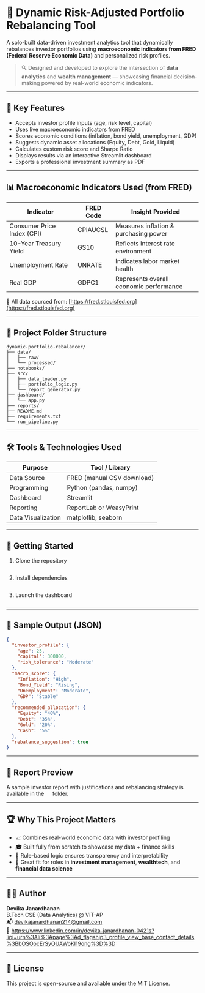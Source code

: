 # 💼 Dynamic Risk-Adjusted Portfolio Rebalancing Tool

A solo-built data-driven investment analytics tool that dynamically rebalances investor portfolios using **macroeconomic indicators from FRED (Federal Reserve Economic Data)** and personalized risk profiles.

> 🔍 Designed and developed to explore the intersection of **data analytics** and **wealth management** — showcasing financial decision-making powered by real-world economic indicators.

---

## 📌 Key Features

- Accepts investor profile inputs (age, risk level, capital)
- Uses live macroeconomic indicators from FRED
- Scores economic conditions (inflation, bond yield, unemployment, GDP)
- Suggests dynamic asset allocations (Equity, Debt, Gold, Liquid)
- Calculates custom risk score and Sharpe Ratio
- Displays results via an interactive Streamlit dashboard
- Exports a professional investment summary as PDF

---

## 📊 Macroeconomic Indicators Used (from FRED)

| Indicator                    | FRED Code   | Insight Provided                                 |
|-----------------------------|-------------|--------------------------------------------------|
| Consumer Price Index (CPI)  | CPIAUCSL    | Measures inflation & purchasing power            |
| 10-Year Treasury Yield      | GS10        | Reflects interest rate environment               |
| Unemployment Rate           | UNRATE      | Indicates labor market health                    |
| Real GDP                    | GDPC1       | Represents overall economic performance          |

📌 All data sourced from: [https://fred.stlouisfed.org](https://fred.stlouisfed.org)

---

## 📁 Project Folder Structure

```
dynamic-portfolio-rebalancer/
├── data/
│   ├── raw/                
│   └── processed/            
├── notebooks/                
├── src/
│   ├── data_loader.py        
│   ├── portfolio_logic.py    
│   └── report_generator.py  
├── dashboard/
│   └── app.py                
├── reports/                  
├── README.md
├── requirements.txt
└── run_pipeline.py           
```

---

## 🛠️ Tools & Technologies Used

| Purpose            | Tool / Library            |
|--------------------|---------------------------|
| Data Source        | FRED (manual CSV download)|
| Programming        | Python (pandas, numpy)    |
| Dashboard          | Streamlit                 |
| Reporting          | ReportLab or WeasyPrint   |
| Data Visualization | matplotlib, seaborn       |

---

## 🚀 Getting Started

1. Clone the repository  
  
   ```

2. Install dependencies  
   
   ```

3. Launch the dashboard  
   
   ```

---

## 🧪 Sample Output (JSON)

```json
{
  "investor_profile": {
    "age": 25,
    "capital": 300000,
    "risk_tolerance": "Moderate"
  },
  "macro_score": {
    "Inflation": "High",
    "Bond_Yield": "Rising",
    "Unemployment": "Moderate",
    "GDP": "Stable"
  },
  "recommended_allocation": {
    "Equity": "40%",
    "Debt": "35%",
    "Gold": "20%",
    "Cash": "5%"
  },
  "rebalance_suggestion": true
}
```

---

## 📄 Report Preview

A sample investor report with justifications and rebalancing strategy is available in the `  ` folder.

---

## 🏆 Why This Project Matters

- 📈 Combines real-world economic data with investor profiling
- 🎓 Built fully from scratch to showcase my data + finance skills
- 🧠 Rule-based logic ensures transparency and interpretability
- 💼 Great fit for roles in **investment management**, **wealthtech**, and **financial data science**

---

## 👩‍💻 Author

**Devika Janardhanan**  
B.Tech CSE (Data Analytics) @ VIT-AP  
📬 devikajanardhanan214@gmail.com  
🔗 https://www.linkedin.com/in/devika-janardhanan-0421s?lipi=urn%3Ali%3Apage%3Ad_flagship3_profile_view_base_contact_details%3BbOSOocErSyOUAWoKl19ong%3D%3D

---

## 📘 License

This project is open-source and available under the MIT License.
